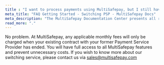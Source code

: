 ```yaml
---
title : "I want to process payments using MultiSafepay, but I still have a contract with a different PSP"
meta_title: "FAQ Getting Started - Switching PSP - MultiSafepay Docs"
meta_description: "The MultiSafepay Documentation Center presents all relevant information about our Plugins and API. You can also find support pages for Payment Methods, Tools and General Questions as well as the contact details of our Support and Integration Teams."
read_more: "."
---
```


No problem. At MultiSafepay, any applicable monthly fees will only be charged when your existing contract with your former Payment Service Provider has ended. You will have full access to all MultiSafepay features and prevent unnecessary costs. If you wish to know more about our switching service, please contact us via <sales@multisafepay.com>
